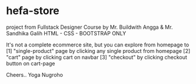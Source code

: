 # hefa-store
project from Fullstack Designer Course by Mr. Buildwith Angga &amp; Mr. Sandhika Galih
HTML - CSS - BOOTSTRAP ONLY

It's not a complete ecommerce site,
but you can explore from homepage to 
[1] "single-product" page by clicking any single product from homepage
[2] "cart" page by clicking cart on navbar
[3] "checkout" by clicking checkout button on cart-page

Cheers..
Yoga Nugroho

